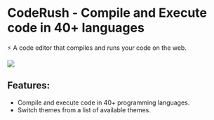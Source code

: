 # CodeRush - Compile and Execute code in 40+ languages

⚡️ A code editor that compiles and runs your code on the web.


<img src="https://github.com/manuarora700/react-code-editor/blob/main/demo.png" />

## Features: 
- Compile and execute code in 40+ programming languages.
- Switch themes from a list of available themes.






